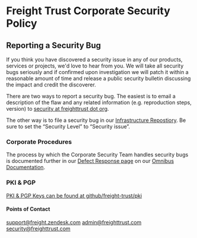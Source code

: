 <!-- SPD-License-Identifer: ${#LICENSE}  -->
<!-- COPYRIGHT 2020 - FREIGHTTRUST AND CLEARING CORPORATION, ALL RIGHTS RESERVED -->

# Freight Trust Corporate Security Policy

## Reporting a Security Bug

If you think you have discovered a security issue in any of our products,
services or projects, we'd love to hear from you. We will take all security bugs
seriously and if confirmed upon investigation we will patch it within a
reasonable amount of time and release a public security bulletin discussing the
impact and credit the discoverer.

There are two ways to report a security bug. The easiest is to email a
description of the flaw and any related information (e.g. reproduction steps,
version) to
[security at freighttrust dot org](mailto:security@freighttrust.com).

The other way is to file a security bug in our
[Infrastructure Repostiory](https://github.com/freight-trust/infrastructure). Be
sure to set the “Security Level” to “Security issue”.

### Corporate Procedures

The process by which the Corporate Security Team handles security bugs is
documented further in our
[Defect Response page](https://ft-docs.netlify.app/corporate/defects/) on our
[Omnibus Documentation](https://ft-docs.netlify.app).

### PKI & PGP

[PKI & PGP Keys can be found at github/freight-trust/pki](https://github.com/freight-trust/pki)

#### Points of Contact

support@freight.zendesk.com admin@freighttrust.com security@freighttrust.com
